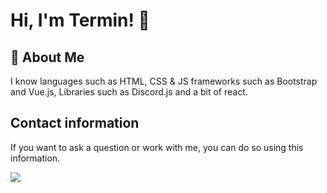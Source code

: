 
# Hi, I'm Termin! 👋


## 🚀 About Me
I know languages such as HTML, CSS & JS frameworks such as Bootstrap and Vue.js, Libraries such as Discord.js and a bit of react.

## Contact information

If you want to ask a question or work with me, you can do so using this information.


<img src="https://i8.ae/kdoyp" style="max-width=30%;" />


